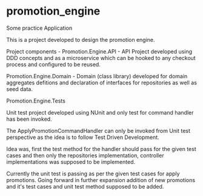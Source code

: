 # promotion_engine
Some practice Application

This is a project developed to design the promotion engine. 

Project components - 
Promotion.Engine.API - API Project developed using DDD concepts and as a microservice which can be hooked to any checkout process and configured to be reused. 

Promotion.Engine.Domain - Domain (class library) developed for domain aggregates defitions and declaration of interfaces for repositories as well as seed data. 

Promotion.Engine.Tests 

Unit test project developed using NUnit and only test for command handler has been invoked. 

The ApplyPromotionCommandHandler can only be invoked from Unit test perspective as the idea is to follow Test Driven Development. 

Idea was, first the test method for the handler should pass for the given test cases and then only the repositories implementation, controller implementations was supposed to be implemented. 

Currently the unit test is passing as per the given test cases for apply promotions. 
Going forward in further expansion addition of new promotions and it's test cases and unit test method supposed to be added. 
